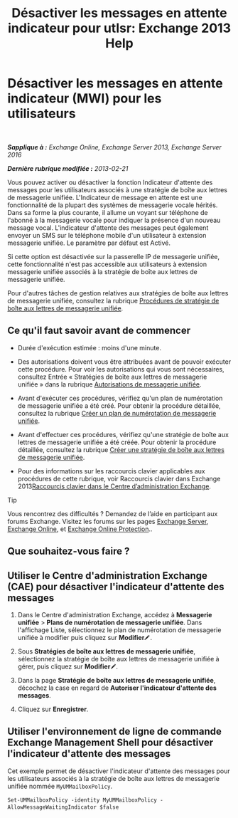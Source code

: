 ﻿---
title: 'Désactiver les messages en attente indicateur pour utlsr: Exchange 2013 Help'
TOCTitle: Désactiver les messages en attente indicateur (MWI) pour les utilisateurs
ms:assetid: 51cd6dc4-11d1-4eb9-a6c6-1965fcd24267
ms:mtpsurl: https://technet.microsoft.com/fr-fr/library/JJ673525(v=EXCHG.150)
ms:contentKeyID: 50555396
ms.date: 05/23/2018
mtps_version: v=EXCHG.150
ms.translationtype: MT
---

# Désactiver les messages en attente indicateur (MWI) pour les utilisateurs

 

_**Sapplique à :** Exchange Online, Exchange Server 2013, Exchange Server 2016_

_**Dernière rubrique modifiée :** 2013-02-21_

Vous pouvez activer ou désactiver la fonction Indicateur d'attente des messages pour les utilisateurs associés à une stratégie de boîte aux lettres de messagerie unifiée. L'Indicateur de message en attente est une fonctionnalité de la plupart des systèmes de messagerie vocale hérités. Dans sa forme la plus courante, il allume un voyant sur téléphone de l'abonné à la messagerie vocale pour indiquer la présence d'un nouveau message vocal. L'indicateur d'attente des messages peut également envoyer un SMS sur le téléphone mobile d'un utilisateur à extension messagerie unifiée. Le paramètre par défaut est Activé.

Si cette option est désactivée sur la passerelle IP de messagerie unifiée, cette fonctionnalité n'est pas accessible aux utilisateurs à extension messagerie unifiée associés à la stratégie de boîte aux lettres de messagerie unifiée.

Pour d'autres tâches de gestion relatives aux stratégies de boîte aux lettres de messagerie unifiée, consultez la rubrique [Procédures de stratégie de boîte aux lettres de messagerie unifiée](um-mailbox-policy-procedures-exchange-2013-help.md).

## Ce qu'il faut savoir avant de commencer

  - Durée d'exécution estimée : moins d'une minute.

  - Des autorisations doivent vous être attribuées avant de pouvoir exécuter cette procédure. Pour voir les autorisations qui vous sont nécessaires, consultez Entrée « Stratégies de boîte aux lettres de messagerie unifiée » dans la rubrique [Autorisations de messagerie unifiée](unified-messaging-permissions-exchange-2013-help.md).

  - Avant d'exécuter ces procédures, vérifiez qu'un plan de numérotation de messagerie unifiée a été créé. Pour obtenir la procédure détaillée, consultez la rubrique [Créer un plan de numérotation de messagerie unifiée](create-a-um-dial-plan-exchange-2013-help.md).

  - Avant d'effectuer ces procédures, vérifiez qu'une stratégie de boîte aux lettres de messagerie unifiée a été créée. Pour obtenir la procédure détaillée, consultez la rubrique [Créer une stratégie de boîte aux lettres de messagerie unifiée](create-a-um-mailbox-policy-exchange-2013-help.md).

  - Pour des informations sur les raccourcis clavier applicables aux procédures de cette rubrique, voir Raccourcis clavier dans Exchange 2013[Raccourcis clavier dans le Centre d’administration Exchange](keyboard-shortcuts-in-the-exchange-admin-center-exchange-online-protection-help.md).

> [!TIP]
> Vous rencontrez des difficultés ? Demandez de l’aide en participant aux forums Exchange. Visitez les forums sur les pages <a href="https://go.microsoft.com/fwlink/p/?linkid=60612">Exchange Server</a>, <a href="https://go.microsoft.com/fwlink/p/?linkid=267542">Exchange Online</a>, et <a href="https://go.microsoft.com/fwlink/p/?linkid=285351">Exchange Online Protection</a>..


## Que souhaitez-vous faire ?

## Utiliser le Centre d'administration Exchange (CAE) pour désactiver l'indicateur d'attente des messages

1.  Dans le Centre d'administration Exchange, accédez à **Messagerie unifiée** \> **Plans de numérotation de messagerie unifiée**. Dans l'affichage Liste, sélectionnez le plan de numérotation de messagerie unifiée à modifier puis cliquez sur **Modifier**![Icône Modifier](images/Bb124582.6f53ccb2-1f13-4c02-bea0-30690e6ea71d(EXCHG.150).gif "Icône Modifier").

2.  Sous **Stratégies de boîte aux lettres de messagerie unifiée**, sélectionnez la stratégie de boîte aux lettres de messagerie unifiée à gérer, puis cliquez sur **Modifier**![Icône Modifier](images/Bb124582.6f53ccb2-1f13-4c02-bea0-30690e6ea71d(EXCHG.150).gif "Icône Modifier").

3.  Dans la page **Stratégie de boîte aux lettres de messagerie unifiée**, décochez la case en regard de **Autoriser l'indicateur d'attente des messages**.

4.  Cliquez sur **Enregistrer**.

## Utiliser l'environnement de ligne de commande Exchange Management Shell pour désactiver l'indicateur d'attente des messages

Cet exemple permet de désactiver l'indicateur d'attente des messages pour les utilisateurs associés à la stratégie de boîte aux lettres de messagerie unifiée nommée `MyUMMailboxPolicy`.

    Set-UMMailboxPolicy -identity MyUMMailboxPolicy -AllowMessageWaitingIndicator $false

